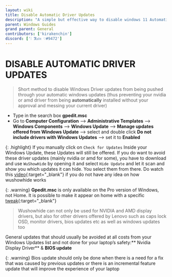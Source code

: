 ```yaml
---
layout: wiki
title: Disable Automatic Driver Updates
description: "A simple but effective way to disable windows 11 Automatic Windows Driver Updates"
parent: Windows Guides
grand parent: General
contributors: ['kirakenchin']
discord: ['⫶ ℜ𝔲𝔦𝔫 ♡#9472']
---
```


# DISABLE AUTOMATIC DRIVER UPDATES

>Short method to disable Windows Driver updates from being pushed through your automatic windows updates (thus preventing your nvidia or amd driver from being **automatically** installed without your approval and messing your current driver)

- Type in the search box **gpedit.msc**
- Go to **Computer Configuration** –> **Administrative Templates** –> **Windows Components** –> **Windows Update** –> **Manage updates offered from Windows Update** –> select and double click **Do not include drivers with Windows Updates** –> set it to **Enabled**

{: .highlight}
If you manually click on ``Check for Updates`` Inside your Windows Update, these Updates will still be offered. If you do want to avoid these driver updates (mainly nvidia or amd for some), you have to download and use ``WuShowHide`` by opening it and select ``Hide Update`` and let it scan and show you which updates it can hide. You select them from there. Do watch this [video](https://youtu.be/dJrGeBeruxM){:target="_blank"} if you do not have any idea on how wushowhide works

{: .warning}
**Gpedit.msc** is only available on the Pro version of Windows, not Home. It is possible to make it appear on home with a specific [tweak](https://www.itechtics.com/enable-gpedit-windows-10-home/){:target="_blank"}

>Wushowhide can not only be used for NVIDIA and AMD display drivers, but also for other drivers offered by Lenovo such as caps lock OSD, monitor drivers, bios updates etc as well as windows updates too

General updates that should usually be avoided at all costs from your Windows Updates list and not done for your laptop’s safety:** Nvidia Display Driver** & **BIOS update**

{: .warning}
Bios update should only be done when there is a need for a fix that was caused by previous updates or there is an incremental feature update that will improve the experience of your laptop

